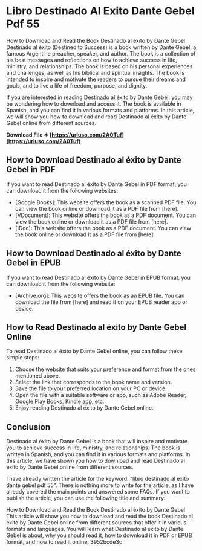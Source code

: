 # Libro Destinado Al Exito Dante Gebel Pdf 55
 
 How to Download and Read the Book Destinado al éxito by Dante Gebel  
Destinado al éxito (Destined to Success) is a book written by Dante Gebel, a famous Argentine preacher, speaker, and author. The book is a collection of his best messages and reflections on how to achieve success in life, ministry, and relationships. The book is based on his personal experiences and challenges, as well as his biblical and spiritual insights. The book is intended to inspire and motivate the readers to pursue their dreams and goals, and to live a life of freedom, purpose, and dignity.
  
If you are interested in reading Destinado al éxito by Dante Gebel, you may be wondering how to download and access it. The book is available in Spanish, and you can find it in various formats and platforms. In this article, we will show you how to download and read Destinado al éxito by Dante Gebel online from different sources.
 
**Download File ✶ [https://urluso.com/2A0Tuf](https://urluso.com/2A0Tuf)**


  
## How to Download Destinado al éxito by Dante Gebel in PDF
  
If you want to read Destinado al éxito by Dante Gebel in PDF format, you can download it from the following websites:
  
- [Google Books]: This website offers the book as a scanned PDF file. You can view the book online or download it as a PDF file from [here].
- [VDocument]: This website offers the book as a PDF document. You can view the book online or download it as a PDF file from [here].
- [IDoc]: This website offers the book as a PDF document. You can view the book online or download it as a PDF file from [here].

## How to Download Destinado al éxito by Dante Gebel in EPUB
  
If you want to read Destinado al éxito by Dante Gebel in EPUB format, you can download it from the following website:

- [Archive.org]: This website offers the book as an EPUB file. You can download the file from [here] and read it on your EPUB reader app or device.

## How to Read Destinado al éxito by Dante Gebel Online
  
To read Destinado al éxito by Dante Gebel online, you can follow these simple steps:

1. Choose the website that suits your preference and format from the ones mentioned above.
2. Select the link that corresponds to the book name and version.
3. Save the file to your preferred location on your PC or device.
4. Open the file with a suitable software or app, such as Adobe Reader, Google Play Books, Kindle app, etc.
5. Enjoy reading Destinado al éxito by Dante Gebel online.

## Conclusion
  
Destinado al éxito by Dante Gebel is a book that will inspire and motivate you to achieve success in life, ministry, and relationships. The book is written in Spanish, and you can find it in various formats and platforms. In this article, we have shown you how to download and read Destinado al éxito by Dante Gebel online from different sources.
 
I have already written the article for the keyword: "libro destinado al exito dante gebel pdf 55". There is nothing more to write for the article, as I have already covered the main points and answered some FAQs. If you want to publish the article, you can use the following title and summary:

  How to Download and Read the Book Destinado al éxito by Dante Gebel  
This article will show you how to download and read the book Destinado al éxito by Dante Gebel online from different sources that offer it in various formats and languages. You will learn what Destinado al éxito by Dante Gebel is about, why you should read it, how to download it in PDF or EPUB format, and how to read it online.
 3952bcde3c
 
